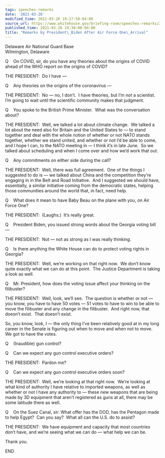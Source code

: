 ```yaml
---
tags: speeches-remarks
date: '2021-03-26'
modified_time: 2021-03-26 19:17:50-04:00
source_url: https://www.whitehouse.gov/briefing-room/speeches-remarks/2021/03/26/remarks-by-president-biden-after-air-force-one-arrival/
published_time: 2021-03-26 19:30:00-04:00
title: "Remarks by President\_Biden After Air Force One\_Arrival"
---
```

 
Delaware Air National Guard Base  
Wilmington, Delaware

Q    On COVID, sir, do you have any theories about the origins of COVID
ahead of the WHO report on the origins of COVID?  
  
THE PRESIDENT:  Do I have —  
  
Q    Any theories on the origins of the coronavirus —  
  
THE PRESIDENT:  No — no, I don’t.  I have theories, but I’m not a
scientist.  I’m going to wait until the scientific community makes that
judgment.  
  
Q    You spoke to the British Prime Minister.  What was the conversation
about?  
  
THE PRESIDENT:  Well, we talked a lot about climate change.  We talked a
lot about the need also for Britain and the United States to — to stand
together and deal with the whole notion of whether or not NATO stands
together, whether we stand united, and whether or not I’d be able to
come, and I hope I can, to the NATO meeting in — I think it’s in late
June.  So we talked about scheduling and when I come over and how we’d
work that out.  
  
Q    Any commitments on either side during the call?  
  
THE PRESIDENT:  Well, there was full agreement.  One of the things I
suggested to do is — we talked about China and the competition they’re
engaging in in the Belt and Road Initiative.  And I suggested we should
have, essentially, a similar initiative coming from the democratic
states, helping those communities around the world that, in fact, need
help.  
  
Q    What does it mean to have Baby Beau on the plane with you, on Air
Force One?  
  
THE PRESIDENT:  (Laughs.)  It’s really great.  
  
Q    President Biden, you issued strong words about the Georgia voting
bill —  
  
THE PRESIDENT:  Not — not as strong as I was really thinking.  
  
Q    Is there anything the White House can do to protect voting rights
in Georgia?  
  
THE PRESIDENT:  Well, we’re working on that right now.  We don’t know
quite exactly what we can do at this point.  The Justice Department is
taking a look as well.  
  
Q    Mr. President, how does the voting issue affect your thinking on
the filibuster?  
  
THE PRESIDENT:  Well, look, we’ll see.  The question is whether or not —
you know, you have to have 50 votes — 51 votes to have to win to be able
to move the filibuster and any change in the filibuster.  And right now,
that doesn’t exist.  That doesn’t exist.  
  
So, you know, look, I — the only thing I’ve been relatively good at in
my long career in the Senate is figuring out when to move and when not
to move.  We got to have the votes.  
  
Q    (Inaudible) gun control?  
  
Q    Can we expect any gun control executive orders?     
  
THE PRESIDENT:  Pardon me?  
  
Q    Can we expect any gun control executive orders soon?  
  
THE PRESIDENT:  Well, we’re looking at that right now.  We’re looking at
what kind of authority I have relative to imported weapons, as well as
whether or not I have any authority to — these new weapons that are
being made by 3D equipment that aren’t registered as guns at all, there
may be some latitude there as well.  
  
Q    On the Suez Canal, sir: What offer has the DOD, has the Pentagon
made to help Egypt?  Can you say?  What all can the U.S. do to
assist?     
  
THE PRESIDENT:  We have equipment and capacity that most countries don’t
have, and we’re seeing what we can do — what help we can be.  
  
Thank you.  
  
END
